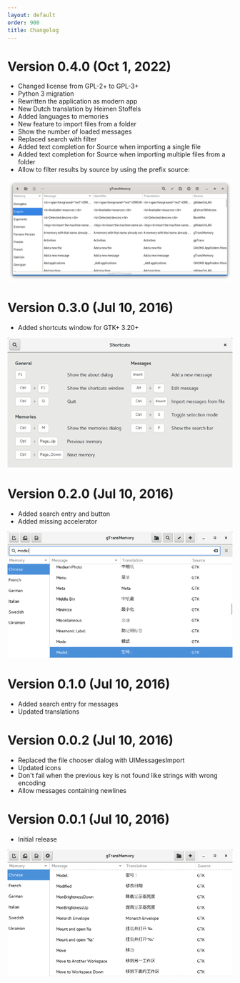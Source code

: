 ```yaml
---
layout: default
order: 900
title: Changelog
---
```

# Version 0.4.0 (Oct 1, 2022)

* Changed license from GPL-2+ to GPL-3+
* Python 3 migration
* Rewritten the application as modern app
* New Dutch translation by Heimen Stoffels
* Added languages to memories
* New feature to import files from a folder
* Show the number of loaded messages
* Replaced search with filter
* Added text completion for Source when importing a single file
* Added text completion for Source when importing multiple files from a folder
* Allow to filter results by source by using the prefix source:

![Main window for gTransMemory 0.4.0](/resources/gtransmemory/archive/v0.4.0/english/main.png)

# Version 0.3.0 (Jul 10, 2016)

* Added shortcuts window for GTK+ 3.20+

![Shortcuts window for gTransMemory 0.3.0](/resources/gtransmemory/archive/v0.3.0/english/shortcuts.png)

# Version 0.2.0 (Jul 10, 2016)

* Added search entry and button
* Added missing accelerator

![Search entry for gTransMemory 0.2.0](/resources/gtransmemory/archive/v0.2.0/english/search.png)

# Version 0.1.0 (Jul 10, 2016)

* Added search entry for messages
* Updated translations

# Version 0.0.2 (Jul 10, 2016)

* Replaced the file chooser dialog with UIMessagesImport
* Updated icons
* Don't fail when the previous key is not found like strings with wrong encoding
* Allow messages containing newlines

# Version 0.0.1 (Jul 10, 2016)

* Initial release

![Main window for gTransMemory 0.0.1](/resources/gtransmemory/archive/v0.0.1/english/main.png)

